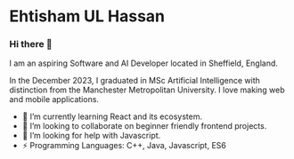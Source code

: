 # Ehtisham UL Hassan

### Hi there 👋
I am an aspiring Software and AI Developer located in Sheffield, England.

In the December 2023, I graduated in MSc Artificial Intelligence with distinction from the Manchester Metropolitan University. I love making web and mobile applications.
- 🌱 I’m currently learning React and its ecosystem.
- 👯 I’m looking to collaborate on beginner friendly frontend projects.
- 🤔 I’m looking for help with Javascript.
- ⚡ Programming Languages: C++, Java, Javascript, ES6
